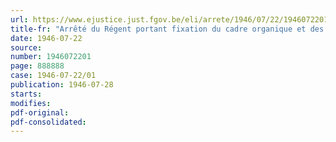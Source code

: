 ```yaml
---
url: https://www.ejustice.just.fgov.be/eli/arrete/1946/07/22/1946072201/justel
title-fr: "Arrêté du Régent portant fixation du cadre organique et des barèmes du personnel du Ministère des Travaux publics"
date: 1946-07-22
source:
number: 1946072201
page: 888888
case: 1946-07-22/01
publication: 1946-07-28
starts:
modifies:
pdf-original:
pdf-consolidated:
---
```


